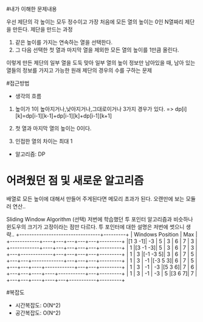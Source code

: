 #내가 이해한 문제내용

우선 제단의 각 높이는 모두 정수이고 가장 처음에 모든 열의 높이는 0인 N열짜리 제단을 만든다.
제단을 만드는 과정
1. 같은 높이를 가지는 연속하는 열을 선택한다.
2. 그 다음 선택한 첫 열과 마지막 열을 제외한 모든 열의 높이를 1만큼 올린다.

이렇게 만든 제단의 일부 열을 도둑 맞아 일부 열의 높이 정보만 남아있을 때, 남아 있는 열들의 정보를 가지고 가능한 원래 제단의 경우의 수를 구하는 문제


#접근방법
 - 생각의 흐름
  1. 높이가 1이 높아지거나,낮아지거나,그대로이거나 3가지 경우가 있다.
    => dp[i][k]=dp[i-1][k-1]+dp[i-1][k]+dp[i-1][k+1]

  2. 첫 열과 마지막 열의 높이는 0이다.
  3. 인접한 열의 차이는 최대 1

 - 알고리즘: DP

# 어려웠던 점 및 새로운 알고리즘
배열로 모든 높이에 대해서 만들어 주게된다면 메모리 초과가 된다.
오랜만에 보는 모듈러 연산..

Sliding Window Algorithm (선택)
저번에 학습했던 투 포인터 알고리즘과 비슷하나 윈도우의 크기가 고정이라는 점만 다르다.
투 포인터에 대한 설명은 저번에 썻으니 생략..
+---------------------------------+---------+
|      Windows Position           |   Max   |
+------------+----+---+---+---+---+---------+
|[1   3   -1]| -3 | 5 | 3 | 6 | 7 |    3    |
+------------+----+---+---+---+---+---------+
| 1 |[3   -1   -3]| 5 | 3 | 6 | 7 |    3    |
+---+-------------+---+---+---+---+---------+
| 1 | 3 |[-1   -3   5]| 3 | 6 | 7 |    5    |
+---+---+-------------+---+---+---+---------+
| 1 | 3 | -1 |[-3   5   3]| 6 | 7 |    5    |
+---+---+----+------------+---+---+---------+
| 1 | 3 | -1 | -3 |[5   3   6]| 7 |    6    |
+---+---+----+----+-----------+---+---------+
| 1 | 3 | -1 | -3 | 5 |[3   6   7]|    7    |
+---+---+----+----+---+-----------+---------+


#복잡도
 - 시간복잡도: O(N^2)
 - 공간복잡도: O(N^2)
